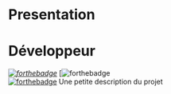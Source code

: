 # Presentation
# Développeur
_[![forthebadge](https://forthebadge.com/images/badges/ages-18.svg)](https://forthebadge.com)_
[![forthebadge](https://forthebadge.com/images/badges/uses-html.svg)  
[![forthebadge](https://forthebadge.com/images/badges/uses-css.svg)](http://forthebadge.com)
Une petite description du projet
